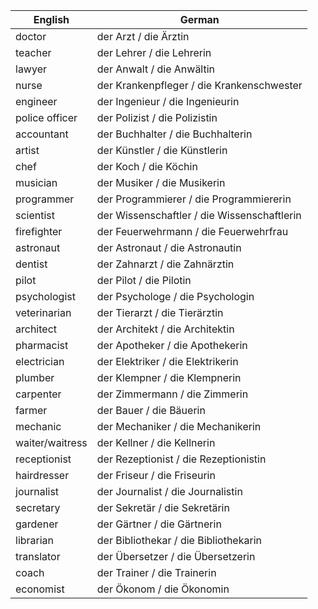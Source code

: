 
| English         | German                                      |
| --------------- | ------------------------------------------- |
| doctor          | der Arzt / die Ärztin                       |
| teacher         | der Lehrer / die Lehrerin                   |
| lawyer          | der Anwalt / die Anwältin                   |
| nurse           | der Krankenpfleger / die Krankenschwester   |
| engineer        | der Ingenieur / die Ingenieurin             |
| police officer  | der Polizist / die Polizistin               |
| accountant      | der Buchhalter / die Buchhalterin           |
| artist          | der Künstler / die Künstlerin               |
| chef            | der Koch / die Köchin                       |
| musician        | der Musiker / die Musikerin                 |
| programmer      | der Programmierer / die Programmiererin     |
| scientist       | der Wissenschaftler / die Wissenschaftlerin |
| firefighter     | der Feuerwehrmann / die Feuerwehrfrau       |
| astronaut       | der Astronaut / die Astronautin             |
| dentist         | der Zahnarzt / die Zahnärztin               |
| pilot           | der Pilot / die Pilotin                     |
| psychologist    | der Psychologe / die Psychologin            |
| veterinarian    | der Tierarzt / die Tierärztin               |
| architect       | der Architekt / die Architektin             |
| pharmacist      | der Apotheker / die Apothekerin             |
| electrician     | der Elektriker / die Elektrikerin           |
| plumber         | der Klempner / die Klempnerin               |
| carpenter       | der Zimmermann / die Zimmerin               |
| farmer          | der Bauer / die Bäuerin                     |
| mechanic        | der Mechaniker / die Mechanikerin           |
| waiter/waitress | der Kellner / die Kellnerin                 |
| receptionist    | der Rezeptionist / die Rezeptionistin       |
| hairdresser     | der Friseur / die Friseurin                 |
| journalist      | der Journalist / die Journalistin           |
| secretary       | der Sekretär / die Sekretärin               |
| gardener        | der Gärtner / die Gärtnerin                 |
| librarian       | der Bibliothekar / die Bibliothekarin       |
| translator      | der Übersetzer / die Übersetzerin           |
| coach           | der Trainer / die Trainerin                 |
| economist       | der Ökonom / die Ökonomin                   |